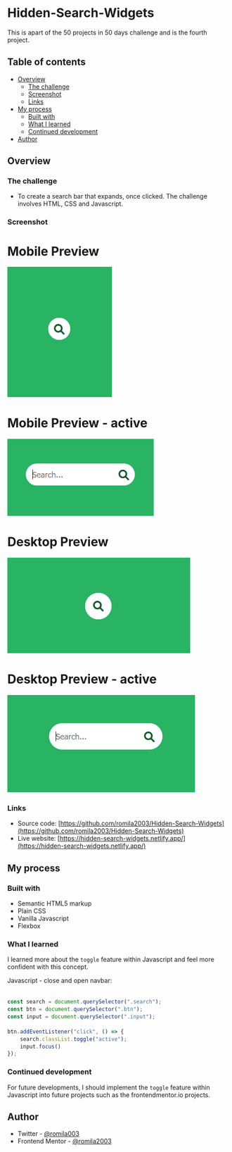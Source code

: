 # Hidden-Search-Widgets

This is apart of the 50 projects in 50 days challenge and is the fourth project.

## Table of contents

- [Overview](#overview)
  - [The challenge](#the-challenge)
  - [Screenshot](#screenshot)
  - [Links](#links)
- [My process](#my-process)
  - [Built with](#built-with)
  - [What I learned](#what-i-learned)
  - [Continued development](#continued-development)
- [Author](#author)


## Overview

### The challenge

- To create a search bar that expands, once clicked. The challenge involves HTML, CSS and Javascript.

### Screenshot

# Mobile Preview 

![screenshot](https://github.com/romila2003/Hidden-Search-Widgets/blob/main/Mobile%20preview.PNG)

# Mobile Preview - active

![screenshot](https://github.com/romila2003/Hidden-Search-Widgets/blob/main/Mobile%20preview-%20active.PNG)

# Desktop Preview 

![screenshot](https://github.com/romila2003/Hidden-Search-Widgets/blob/main/Desktop%20preview.PNG)

# Desktop Preview - active

![screenshot](https://github.com/romila2003/Hidden-Search-Widgets/blob/main/Desktop%20preview%20-%20active.PNG)


### Links

 - Source code: [https://github.com/romila2003/Hidden-Search-Widgets](https://github.com/romila2003/Hidden-Search-Widgets)
 - Live website: [https://hidden-search-widgets.netlify.app/](https://hidden-search-widgets.netlify.app/)

## My process

### Built with

- Semantic HTML5 markup
- Plain CSS
- Vanilla Javascript
- Flexbox

### What I learned

I learned more about the `toggle` feature within Javascript and feel more confident with this concept.

Javascript - close and open navbar:

```javascript

const search = document.querySelector(".search");
const btn = document.querySelector(".btn");
const input = document.querySelector(".input");

btn.addEventListener("click", () => {
    search.classList.toggle("active");
    input.focus()
});

```

### Continued development

For future developments, I should implement the `toggle` feature within Javascript into future projects such as the frontendmentor.io projects.


## Author

- Twitter - [@romila003](https://www.twitter.com/romila003)
- Frontend Mentor - [@romila2003](https://www.frontendmentor.io/profile/romila2003)
